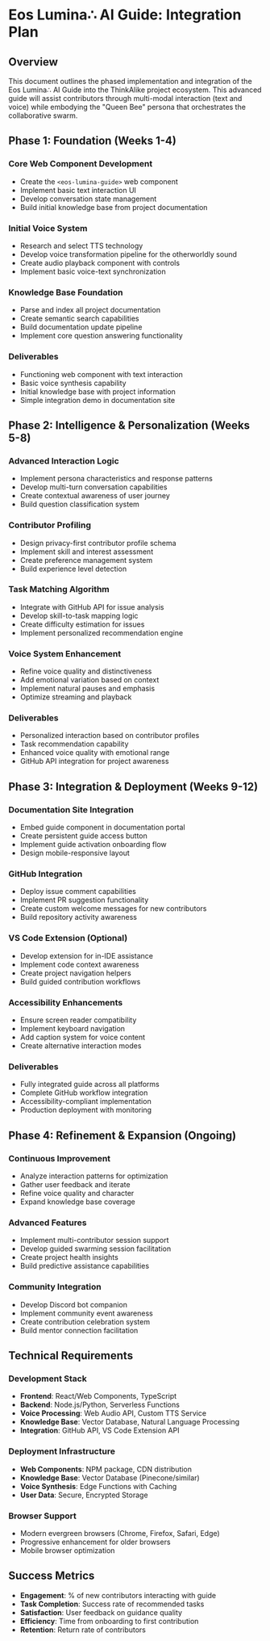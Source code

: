 # Eos Lumina∴ AI Guide: Integration Plan

## Overview

This document outlines the phased implementation and integration of the Eos Lumina∴ AI Guide into the ThinkAlike project ecosystem. This advanced guide will assist contributors through multi-modal interaction (text and voice) while embodying the "Queen Bee" persona that orchestrates the collaborative swarm.

## Phase 1: Foundation (Weeks 1-4)

### Core Web Component Development

* Create the `<eos-lumina-guide>` web component
* Implement basic text interaction UI
* Develop conversation state management
* Build initial knowledge base from project documentation

### Initial Voice System

* Research and select TTS technology
* Develop voice transformation pipeline for the otherworldly sound
* Create audio playback component with controls
* Implement basic voice-text synchronization

### Knowledge Base Foundation

* Parse and index all project documentation
* Create semantic search capabilities
* Build documentation update pipeline
* Implement core question answering functionality

### Deliverables

* Functioning web component with text interaction
* Basic voice synthesis capability
* Initial knowledge base with project information
* Simple integration demo in documentation site

## Phase 2: Intelligence & Personalization (Weeks 5-8)

### Advanced Interaction Logic

* Implement persona characteristics and response patterns
* Develop multi-turn conversation capabilities
* Create contextual awareness of user journey
* Build question classification system

### Contributor Profiling

* Design privacy-first contributor profile schema
* Implement skill and interest assessment
* Create preference management system
* Build experience level detection

### Task Matching Algorithm

* Integrate with GitHub API for issue analysis
* Develop skill-to-task mapping logic
* Create difficulty estimation for issues
* Implement personalized recommendation engine

### Voice System Enhancement

* Refine voice quality and distinctiveness
* Add emotional variation based on context
* Implement natural pauses and emphasis
* Optimize streaming and playback

### Deliverables

* Personalized interaction based on contributor profiles
* Task recommendation capability
* Enhanced voice quality with emotional range
* GitHub API integration for project awareness

## Phase 3: Integration & Deployment (Weeks 9-12)

### Documentation Site Integration

* Embed guide component in documentation portal
* Create persistent guide access button
* Implement guide activation onboarding flow
* Design mobile-responsive layout

### GitHub Integration

* Deploy issue comment capabilities
* Implement PR suggestion functionality
* Create custom welcome messages for new contributors
* Build repository activity awareness

### VS Code Extension (Optional)

* Develop extension for in-IDE assistance
* Implement code context awareness
* Create project navigation helpers
* Build guided contribution workflows

### Accessibility Enhancements

* Ensure screen reader compatibility
* Implement keyboard navigation
* Add caption system for voice content
* Create alternative interaction modes

### Deliverables

* Fully integrated guide across all platforms
* Complete GitHub workflow integration
* Accessibility-compliant implementation
* Production deployment with monitoring

## Phase 4: Refinement & Expansion (Ongoing)

### Continuous Improvement

* Analyze interaction patterns for optimization
* Gather user feedback and iterate
* Refine voice quality and character
* Expand knowledge base coverage

### Advanced Features

* Implement multi-contributor session support
* Develop guided swarming session facilitation
* Create project health insights
* Build predictive assistance capabilities

### Community Integration

* Develop Discord bot companion
* Implement community event awareness
* Create contribution celebration system
* Build mentor connection facilitation

## Technical Requirements

### Development Stack

* **Frontend**: React/Web Components, TypeScript
* **Backend**: Node.js/Python, Serverless Functions
* **Voice Processing**: Web Audio API, Custom TTS Service
* **Knowledge Base**: Vector Database, Natural Language Processing
* **Integration**: GitHub API, VS Code Extension API

### Deployment Infrastructure

* **Web Components**: NPM package, CDN distribution
* **Knowledge Base**: Vector Database (Pinecone/similar)
* **Voice Synthesis**: Edge Functions with Caching
* **User Data**: Secure, Encrypted Storage

### Browser Support

* Modern evergreen browsers (Chrome, Firefox, Safari, Edge)
* Progressive enhancement for older browsers
* Mobile browser optimization

## Success Metrics

* **Engagement**: % of new contributors interacting with guide
* **Task Completion**: Success rate of recommended tasks
* **Satisfaction**: User feedback on guidance quality
* **Efficiency**: Time from onboarding to first contribution
* **Retention**: Return rate of contributors
